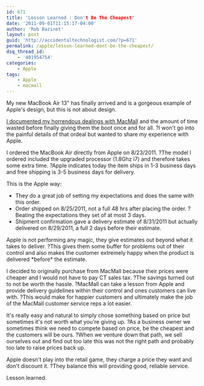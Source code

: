 ```yaml
---
id: 671
title: 'Lesson Learned : Don't Be The Cheapest'
date: '2011-09-01T11:15:17-04:00'
author: 'Rob Bazinet'
layout: post
guid: 'http://accidentaltechnologist.com/?p=671'
permalink: /apple/lesson-learned-dont-be-the-cheapest/
dsq_thread_id:
    - '401954754'
categories:
    - Apple
tags:
    - Apple
    - macmall
---
```


My new MacBook Air 13" has finally arrived and is a gorgeous example of Apple's design, but this is not about design.

[I documented my horrendous dealings with MacMall](http://accidentaltechnologist.com/apple/macmall-winner-of-the-worst-customer-service-on-the-planet-award/) and the amount of time wasted before finally giving them the boot once and for all. ?I won't go into the painful details of that ordeal but wanted to share my experience with Apple.

I ordered the MacBook Air directly from Apple on 8/23/2011. ?The model I ordered included the upgraded processor (1.8Ghz i7) and therefore takes some extra time. ?Apple indicates today the item ships in 1-3 business days and free shipping is 3-5 business days for delivery.

This is the Apple way:

- They do a great job of setting my expectations and does the same with this order.
- Order shipped on 8/25/2011, not a full 48 hrs after placing the order. ?Beating the expectations they set of at most 3 days.
- Shipment confirmation gave a delivery estimate of 8/31/2011 but actually delivered on 8/29/2011, a full 2 days before their estimate.

Apple is not performing any magic, they give estimates out beyond what it takes to deliver. ?This gives them some buffer for problems out of their control and also makes the customer extremely happy when the product is delivered \*before\* the estimate.

I decided to originally purchase from MacMall because their prices were cheaper and I would not have to pay CT sales tax. ?The savings turned out to not be worth the hassle. ?MacMall can take a lesson from Apple and provide delivery guidelines within their control and ones customers can live with. ?This would make for happier customers and ultimately make the job of the MacMall customer service reps a lot easier.

It's really easy and natural to simply chose something based on price but sometimes it's not worth what you're giving up. ?As a business owner we sometimes think we need to compete based on price, be the cheapest and the customers will be ours. ?When we venture down that path, we sell ourselves out and find out too late this was not the right path and probably too late to raise prices back up.

Apple doesn't play into the retail game, they charge a price they want and don't discount it. ?They balance this will providing good, reliable service.

Lesson learned.